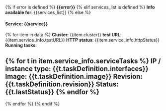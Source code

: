 {% if error is defined %}
**{{error}}**
{% elif services_list is defined %}
**Info available for**: {{services_list}}
{% else %}
#### Service: {{service}}
{% for item in data %}
**Cluster**: {{item.cluster}}
**test URL**: {{item.service_info.testURL}}
**HTTP status**: {{item.service_info.httpStatus}}
**Running tasks**:

  {% for t in item.service_info.serviceTasks %}
  **IP / instance type**: {{t.taskDefinition.interfaces}}
  **Image**: {{t.taskDefinition.image}}
  **Revision**: {{t.taskDefinition.revision}}
  **Status**: {{t.lastStatus}}
  {% endfor %}
  -----
{% endfor %}
{% endif %}
